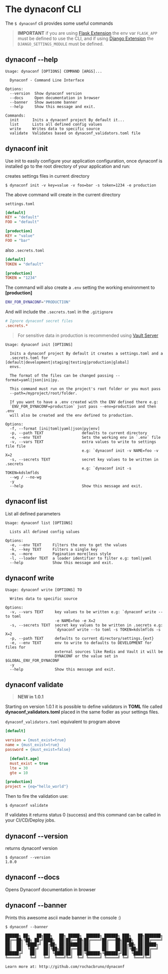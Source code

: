 # The dynaconf CLI

The `$ dynaconf` cli provides some useful commands

> **IMPORTANT** if you are using [Flask Extension](flask.html) the env var `FLASK_APP` must be defined to use the CLI, and if using [Django Extension](django.html) the `DJANGO_SETTINGS_MODULE` must be defined.

## dynaconf --help

```
Usage: dynaconf [OPTIONS] COMMAND [ARGS]...

  Dynaconf - Command Line Interface

Options:
  --version  Show dynaconf version
  --docs     Open documentation in browser
  --banner   Show awesome banner
  --help     Show this message and exit.

Commands:
  init      Inits a dynaconf project By default it...
  list      Lists all defined config values
  write     Writes data to specific source
  validate  Validates based on dynaconf_validators.toml file
```

## dynaconf init

Use init to easily configure your application configuration, once dynaconf is installed go to the root directory of your application and run:

creates settings files in current directory

```
$ dynaconf init -v key=value -v foo=bar -s token=1234 -e production
```

The above command will create in the current directory

`settings.toml`

```ini
[default]
KEY = "default"
FOO = "default"

[production]
KEY = "value"
FOO = "bar"
```

also `.secrets.toml`

```ini
[default]
TOKEN = "default"

[production]
TOKEN = "1234"
```

The command will also create a `.env` setting the working environment to **[production]**

```bash
ENV_FOR_DYNACONF="PRODUCTION"
```

And will include the `.secrets.toml` in the `.gitignore`

```ini
# Ignore dynaconf secret files
.secrets.*
```

> For sensitive data in production is recommended using [Vault Server](sensitive_secrets.html)

```
Usage: dynaconf init [OPTIONS]

  Inits a dynaconf project By default it creates a settings.toml and a
  .secrets.toml for [default|development|staging|testing|production|global]
  envs.

  The format of the files can be changed passing --format=yaml|json|ini|py.

  This command must run on the project's root folder or you must pass
  --path=/myproject/root/folder.

  If you want to have a .env created with the ENV defined there e.g:
  `ENV_FOR_DYNACONF=production` just pass --env=production and then .env
  will also be created and the env defined to production.

Options:
  -f, --format [ini|toml|yaml|json|py|env]
  -p, --path TEXT                 defaults to current directory
  -e, --env TEXT                  Sets the working env in `.env` file
  -v, --vars TEXT                 extra values to write to settings file file
                                  e.g: `dynaconf init -v NAME=foo -v X=2
  -s, --secrets TEXT              secret key values to be written in .secrets
                                  e.g: `dynaconf init -s TOKEN=kdslmflds
  --wg / --no-wg
  -y
  --help                          Show this message and exit.
```

## dynaconf list

List all defined parameters

```
Usage: dynaconf list [OPTIONS]

  Lists all defined config values

Options:
  -e, --env TEXT     Filters the env to get the values
  -k, --key TEXT     Filters a single key
  -m, --more         Pagination more|less style
  -l, --loader TEXT  a loader identifier to filter e.g: toml|yaml
  --help             Show this message and exit.
```

## dynaconf write

```
Usage: dynaconf write [OPTIONS] TO

  Writes data to specific source

Options:
  -v, --vars TEXT     key values to be written e.g: `dynaconf write --to toml
                      -e NAME=foo -e X=2
  -s, --secrets TEXT  secret key values to be written in .secrets e.g:
                      `dynaconf write --to toml -s TOKEN=kdslmflds -s X=2
  -p, --path TEXT     defaults to current directory/settings.{ext}
  -e, --env TEXT      env to write to defaults to DEVELOPMENT for files for
                      external sources like Redis and Vault it will be
                      DYNACONF or the value set in $GLOBAL_ENV_FOR_DYNACONF
  -y
  --help              Show this message and exit.
```

## dynaconf validate

> **NEW in 1.0.1**

Starting on version 1.0.1 it is possible to define validators in **TOML** file called **dynaconf_validators.toml** placed in the same fodler as your settings files.

`dynaconf_validators.toml` equivalent to program above

```ini
[default]

version = {must_exist=true}
name = {must_exist=true}
password = {must_exist=false}

  [default.age]
  must_exist = true
  lte = 30
  gte = 10

[production]
project = {eq="hello_world"}
```

Then to fire the validation use:

```
$ dynaconf validate
```

If validates it returns status 0 (success) and this command can be called in your CI/CD/Deploy jobs.

## dynaconf --version

returns dynaconf version

```
$ dynaconf --version
1.0.0
```

## dynaconf --docs

Opens Dynaconf documentation in browser


## dynaconf --banner

Prints this awesome ascii made banner in the console :)

```
$ dynaconf --banner

██████╗ ██╗   ██╗███╗   ██╗ █████╗  ██████╗ ██████╗ ███╗   ██╗███████╗
██╔══██╗╚██╗ ██╔╝████╗  ██║██╔══██╗██╔════╝██╔═══██╗████╗  ██║██╔════╝
██║  ██║ ╚████╔╝ ██╔██╗ ██║███████║██║     ██║   ██║██╔██╗ ██║█████╗
██║  ██║  ╚██╔╝  ██║╚██╗██║██╔══██║██║     ██║   ██║██║╚██╗██║██╔══╝
██████╔╝   ██║   ██║ ╚████║██║  ██║╚██████╗╚██████╔╝██║ ╚████║██║
╚═════╝    ╚═╝   ╚═╝  ╚═══╝╚═╝  ╚═╝ ╚═════╝ ╚═════╝ ╚═╝  ╚═══╝╚═╝

Learn more at: http://github.com/rochacbruno/dynaconf
```
